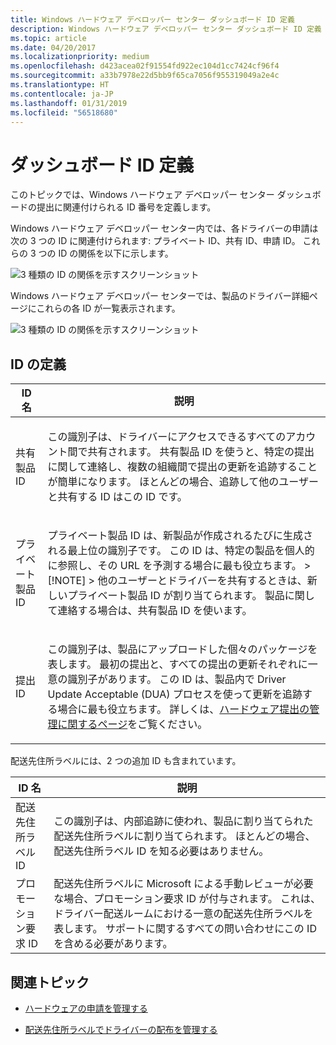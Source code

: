 ```yaml
---
title: Windows ハードウェア デベロッパー センター ダッシュボード ID 定義
description: Windows ハードウェア デベロッパー センター ダッシュボード ID 定義
ms.topic: article
ms.date: 04/20/2017
ms.localizationpriority: medium
ms.openlocfilehash: d423acea02f91554fd922ec104d1cc7424cf96f4
ms.sourcegitcommit: a33b7978e22d5bb9f65ca7056f955319049a2e4c
ms.translationtype: HT
ms.contentlocale: ja-JP
ms.lasthandoff: 01/31/2019
ms.locfileid: "56518680"
---
```

# <a name="dashboard-id-definitions"></a>ダッシュボード ID 定義

このトピックでは、Windows ハードウェア デベロッパー センター ダッシュボードの提出に関連付けられる ID 番号を定義します。

Windows ハードウェア デベロッパー センター内では、各ドライバーの申請は次の 3 つの ID に関連付けられます: プライベート ID、共有 ID、申請 ID。 これらの 3 つの ID の関係を以下に示します。

![3 種類の ID の関係を示すスクリーンショット](images/id_relationship.png)

Windows ハードウェア デベロッパー センターでは、製品のドライバー詳細ページにこれらの各 ID が一覧表示されます。

![3 種類の ID の関係を示すスクリーンショット](images/id_driver_details.png)

## <a name="id-definitions"></a>ID の定義

<table>
<thead>
<tr class="header">
<th>ID 名</th>
<th>説明</th>
</tr>
</thead>
<tbody>
<tr class="odd">
<td><p>共有製品 ID</p></td>
<td><p>この識別子は、ドライバーにアクセスできるすべてのアカウント間で共有されます。 共有製品 ID を使うと、特定の提出に関して連絡し、複数の組織間で提出の更新を追跡することが簡単になります。 ほとんどの場合、追跡して他のユーザーと共有する ID はこの ID です。</p></td>
</tr>
<tr class="even">
<td><p>プライベート製品 ID</p></td>
<td><p>プライベート製品 ID は、新製品が作成されるたびに生成される最上位の識別子です。 この ID は、特定の製品を個人的に参照し、その URL を予測する場合に最も役立ちます。
&gt; [!NOTE] &gt; 他のユーザーとドライバーを共有するときは、新しいプライベート製品 ID が割り当てられます。 製品に関して連絡する場合は、共有製品 ID を使います。
</p>

</td>
</tr>
<tr class="odd">
<td><p>提出 ID</p></td>
<td><p>この識別子は、製品にアップロードした個々のパッケージを表します。 最初の提出と、すべての提出の更新それぞれに一意の識別子があります。 この ID は、製品内で Driver Update Acceptable (DUA) プロセスを使って更新を追跡する場合に最も役立ちます。 詳しくは、<a href="https://msdn.microsoft.com/windows/hardware/drivers/dashboard/manage-your-hardware-submissions" data-raw-source="[Manage your hardware submissions](https://msdn.microsoft.com/windows/hardware/drivers/dashboard/manage-your-hardware-submissions)">ハードウェア提出の管理に関するページ</a>をご覧ください。 </p></td>
</tr>
</tbody>
</table>

配送先住所ラベルには、2 つの追加 ID も含まれています。

ID 名 | 説明
--- | ---
配送先住所ラベル ID | この識別子は、内部追跡に使われ、製品に割り当てられた配送先住所ラベルに割り当てられます。 ほとんどの場合、配送先住所ラベル ID を知る必要はありません。
プロモーション要求 ID | 配送先住所ラベルに Microsoft による手動レビューが必要な場合、プロモーション要求 ID が付与されます。 これは、ドライバー配送ルームにおける一意の配送先住所ラベルを表します。 サポートに関するすべての問い合わせにこの ID を含める必要があります。

## <a name="span-idrelatedtopicsspanrelated-topics"></a><span id="related_topics"></span>関連トピック

- [ハードウェアの申請を管理する](https://msdn.microsoft.com/windows/hardware/drivers/dashboard/manage-your-hardware-submissions)

- [配送先住所ラベルでドライバーの配布を管理する](https://msdn.microsoft.com/windows/hardware/drivers/dashboard/manage-driver-distribution-by-submission)
